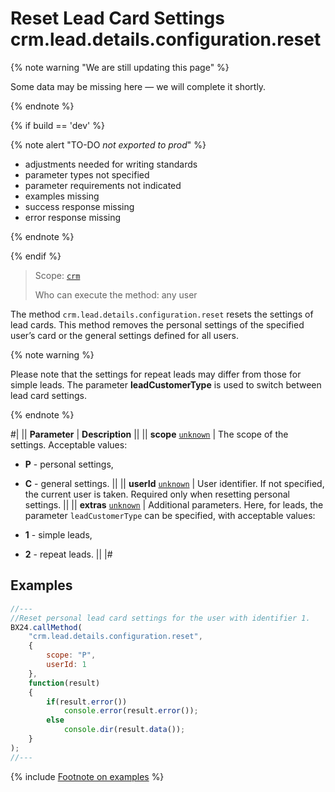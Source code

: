 # Reset Lead Card Settings crm.lead.details.configuration.reset

{% note warning "We are still updating this page" %}

Some data may be missing here — we will complete it shortly.

{% endnote %}

{% if build == 'dev' %}

{% note alert "TO-DO _not exported to prod_" %}

- adjustments needed for writing standards
- parameter types not specified
- parameter requirements not indicated
- examples missing
- success response missing
- error response missing

{% endnote %}

{% endif %}

> Scope: [`crm`](../../../scopes/permissions.md)
>
> Who can execute the method: any user

The method `crm.lead.details.configuration.reset` resets the settings of lead cards. This method removes the personal settings of the specified user’s card or the general settings defined for all users.

{% note warning %}

Please note that the settings for repeat leads may differ from those for simple leads. The parameter **leadCustomerType** is used to switch between lead card settings.

{% endnote %}

#|
|| **Parameter** | **Description** ||
|| **scope**
[`unknown`](../../../data-types.md) | The scope of the settings. Acceptable values:

- **P** - personal settings,
- **C** - general settings.
 ||
|| **userId**
[`unknown`](../../../data-types.md) | User identifier. If not specified, the current user is taken. Required only when resetting personal settings. ||
|| **extras**
[`unknown`](../../../data-types.md) | Additional parameters. Here, for leads, the parameter `leadCustomerType` can be specified, with acceptable values:

- **1** - simple leads,
- **2** - repeat leads.
 ||
|#

## Examples

```js
//---
//Reset personal lead card settings for the user with identifier 1.
BX24.callMethod(
    "crm.lead.details.configuration.reset",
    {
        scope: "P",
        userId: 1
    },
    function(result)
    {
        if(result.error())
            console.error(result.error());
        else
            console.dir(result.data());
    }
);
//---
```

{% include [Footnote on examples](../../../../_includes/examples.md) %}